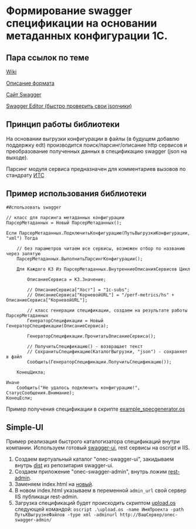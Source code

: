 # Формирование swagger спецификации на основании метаданных конфигурации 1С.

## Пара ссылок по теме

[Wiki](https://ru.wikipedia.org/wiki/OpenAPI_(%D1%81%D0%BF%D0%B5%D1%86%D0%B8%D1%84%D0%B8%D0%BA%D0%B0%D1%86%D0%B8%D1%8F))

[Описание формата](https://github.com/OAI/OpenAPI-Specification/blob/master/versions/2.0.md)

[Сайт Swagger](https://swagger.io/)

[Swagger Editor (быстро проверить свои jsonчики)](https://editor.swagger.io/)

## Принцип работы библиотеки

На основании выгрузки конфигурации в файлы (в будущем добавлю поддержку edt) производится поиск/парсинг/описание http сервисов и преобразование полученных данных в спецификацию swagger (json на выходе).

Парсинг модуля сервиса предназначен для комментариев вызовов по стандрату [ИТС](https://its.1c.ru/db/v8std#content:453:hdoc)

## Пример использования библиотеки

```bsl
#Использовать swagger

// класс для парсинга метаданных конфигурации
ПарсерМетаданных = Новый ПарсерМетаданных();

Если ПарсерМетаданных.ПодключитьКонфигурацию(ПутьВыгрузкиКонфигурации, "xml") Тогда

    // без параметров читаем все сервисы, возможен отбор по названию через запятую
    ПарсерМетаданных.ВыполнитьПарсингКонфигурации();

    Для Каждого КЗ Из ПарсерМетаданных.ВнутренниеОписанияСервисов Цикл

        ОписаниеСервиса = КЗ.Значение;
        
        // ОписаниеСервиса["Хост"] = "1c-subs";
        // ОписаниеСервиса["КорневойURL"] = "/perf-metrics/hs" + ОписаниеСервиса["КорневойURL"];

        // класс генерации спецификации, создаем на результате работы ПарсерМетаданных
        ГенераторСпецификации = Новый ГенераторСпецификации(ОписаниеСервиса);

        ГенераторСпецификации.ПрочитатьОписаниеСервиса();

        // ПолучитьСпецификацию() - возвращает текст
        // СохранитьСпецификацию(КаталогВыгрузки, "json") - сохраняет в файл
        Сообщить(ГенераторСпецификации.ПолучитьСпецификацию());

    КонецЦикла;

Иначе
    Сообщить("Не удалось подключить конфигурацию!", СтатусСообщения.Внимание);
КонецЕсли;
```

Пример получения спецификации в скрипте [example_specgenerator.os](https://github.com/botokash/swagger/blob/master/examples/script/example_specgenerator.os)

## Simple-UI

Пример реализация быстрого каталогизатора спецификаций внутри компании. Используем готовый [swagger-ui](https://github.com/swagger-api/swagger-ui), rest сервисы на oscript и IIS.

1. Создаем виртуальный каталог "onec-swagger-ui", закидываем внутрь [dist](https://github.com/swagger-api/swagger-ui/tree/master/dist) из репозитария swagger-ui.
2. Создаем приложение "onec-swagger-admin", внутрь ложим [rest-admin](https://github.com/botokash/swagger/tree/master/simple-ui/rest-admin).
3. Заменяем index.html на [новый](https://github.com/botokash/swagger/blob/master/simple-ui/index.html).
4. В новом index.html указываем в переменной ```admin_url``` свой сервер IIS публикаци rest-admin.
 5. Загрузка спецификаций будет происходить скриптом [upload.os](https://github.com/botokash/swagger/blob/master/simple-ui/upload.os) следующей командой: ```oscript .\upload.os -name ИмяПроекта -path ПутьКВыгрузкеФайлов -type xml -adminurl http://ВашСервер/onec-swagger-admin/```